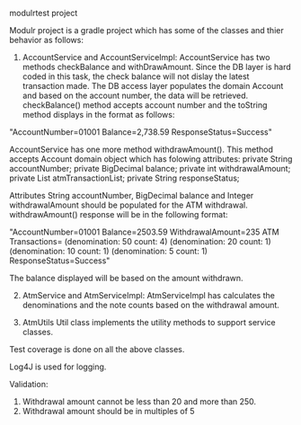 modulrtest project

Modulr project is a gradle project which has some of the classes and thier behavior as follows:

1) AccountService and AccountServiceImpl:
AccountService has two methods checkBalance and withDrawAmount.
Since the DB layer is hard coded in this task, the check balance will not dislay the latest transaction made.
The DB access layer populates the domain Account and based on the account number, the data will be retrieved.
checkBalance() method accepts account number and the toString method displays in the format as follows:

"AccountNumber=01001
Balance=2,738.59
ResponseStatus=Success"

AccountService has one more method withdrawAmount(). This method accepts Account domain object which has folowing attributes:
  private String accountNumber;
  private BigDecimal balance;
  private int withdrawalAmount;
  private List<AtmTransaction> atmTransactionList;
  private String responseStatus;
  
  Attributes String accountNumber, BigDecimal balance and Integer withdrawalAmount should be populated for the ATM withdrawal.
  withdrawAmount() response will be in the following format: 
  
  "AccountNumber=01001
  Balance=2503.59
  WithdrawalAmount=235
  ATM Transactions=
    (denomination: 50 count: 4)
    (denomination: 20 count: 1)
    (denomination: 10 count: 1)
    (denomination: 5 count: 1)
 ResponseStatus=Success"

The balance displayed will be based on the amount withdrawn.


2) AtmService and AtmServiceImpl:
AtmServiceImpl has calculates the denominations and the note counts based on the withdrawal amount.

3) AtmUtils
Util class implements the utility methods to support service classes.

Test coverage is done on all the above classes.

Log4J is used for logging.

Validation:
1) Withdrawal amount cannot be less than 20 and more than 250.
2) Withdrawal amount should be in multiples of 5
